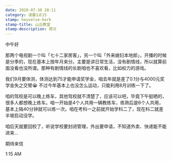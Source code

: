 ```yaml
---
date: 2020-07-30 20:11
category: 凌晨1点15
stamp: heuvelse-kerk
stamp-title: 山丘教堂
stamp-description: 荷兰
---
```


<p>
中午好

那两个电视剧一个叫「七十二家房客」，另一个叫「外来媳妇本地郎」，开播的时候是分季的，现在基本上按年月来分。主要是讲日常生活，没有剧情线，所以就算前面没看也没所谓。那种有剧情线的长剧咱也不喜欢看，比如权力的游戏。

我们9月要体测，体测达到75才能申请奖学金，咱去年就是差了0.1分与4000元奖学金失之交臂😭 不过今年基本上也没怎么运动，只能利用8月训练一下了。

咱的驾校是可以晚上练车，其他驾校就不清楚了，应该可以吧，毕竟下午挺晒的，很多人都想晚上练车。咱一开始是4个人共用一辆教练车，练熟后是6个人共用，基本上隔40分钟就可以练一次。咱在考科一之前就开始学科二了，现在科二就差半坡启动没学。

咱后天就要回校了，听说学校要封闭管理，外出要申请，不知道外卖、快递能不能进来…

期待来信

1:15 AM
</p>